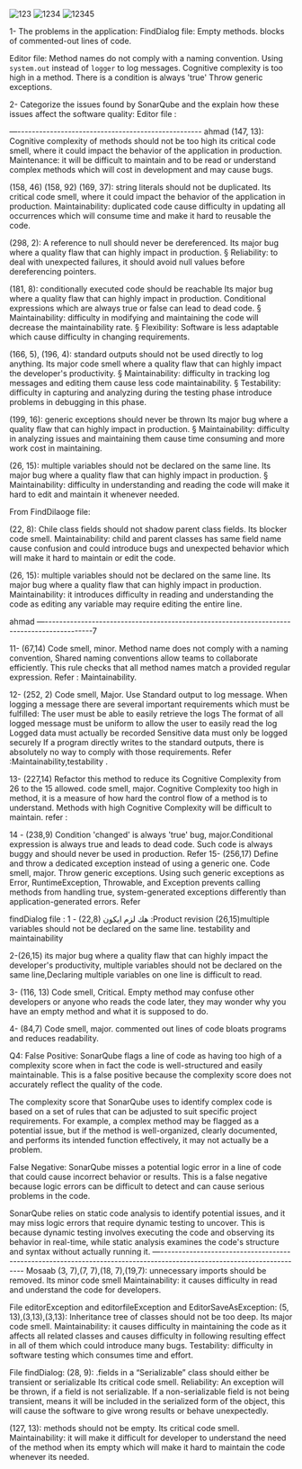 ![123](https://user-images.githubusercontent.com/120324997/226065987-63ec8a7c-7025-418b-9f27-45e793bf51b4.png)
![1234](https://user-images.githubusercontent.com/120324997/226065992-850e852c-f1f3-4142-97ec-572fd8884ab2.png)
![12345](https://user-images.githubusercontent.com/120324997/226065993-d9ca1d9a-8705-4f90-89a5-00aa562930a5.png)


1- The problems in the application:
FindDialog file: 
Empty methods.
blocks of commented-out lines of code.


Editor file:
Method names do not comply with a naming convention.
Using `system.out` instead of `logger` to log messages.
Cognitive complexity is too high in a method.
There is a condition is always 'true' 
Throw generic exceptions.




2- Categorize the issues found by SonarQube and the explain how these issues affect the software quality: 
Editor file :


—---------------------------------------------------
ahmad 
(147, 13): Cognitive complexity of methods should not be too high
its critical code smell, where it could impact the behavior of the application in production.
  Maintenance: it will be difficult to maintain and to be read or understand complex methods which will cost in development and may cause bugs.
 
(158, 46) (158, 92) (169, 37): string literals should not be duplicated.
Its critical code smell, where it could impact the behavior of the application in production.
 Maintainability: duplicated code cause difficulty in updating all occurrences which will consume time and make it hard to reusable the code.
 
(298, 2): A reference to null should never be dereferenced.
Its major bug where a quality flaw that can highly impact in production.
§  Reliability: to deal with unexpected failures, it should avoid null values before dereferencing pointers.
 
(181, 8): conditionally executed code should be reachable 
Its major bug where a quality flaw that can highly impact in production.
Conditional expressions which are always true or false can lead to dead code.
§  Maintainability: difficulty in modifying and maintaining the code will decrease the maintainability rate.
§  Flexibility: Software is less adaptable which cause difficulty in changing requirements.

(166, 5), (196, 4): standard outputs should not be used directly to log anything.
Its major code smell where a quality flaw that can highly impact the developer's productivity.
§  Maintainability: difficulty in tracking log messages and editing them cause less code maintainability.
§  Testability: difficulty in capturing and analyzing during the testing phase introduce problems in debugging in this phase.
 
(199, 16): generic exceptions should never be thrown
Its major bug where a quality flaw that can highly impact in production.
§  Maintainability: difficulty in analyzing issues and maintaining them cause time consuming and more work cost in maintaining.
 
(26, 15): multiple variables should not be declared on the same line.
Its major bug where a quality flaw that can highly impact in production.
§  Maintainability:  difficulty in understanding and reading the code will make it hard to edit and maintain it whenever needed.

From FindDilaoge file:


(22, 8): Chile class fields should not shadow parent class fields.
Its blocker code smell.
  Maintainability:  child and parent classes has same field name cause confusion and could introduce bugs and unexpected behavior which will make it hard to maintain or edit the code.
 
(26, 15): multiple variables should not be declared on the same line.
Its major bug where a quality flaw that can highly impact in production.
 Maintainability: it introduces difficulty in reading and understanding the code as editing any variable may require editing the entire line.




  








ahmad
—-------------------------------------------------------------------------------------------7


11-   (67,14) Code smell, minor. Method name does not comply with a naming convention, Shared naming conventions allow teams to collaborate efficiently. This rule checks that all method names match a provided regular expression.
Refer : Maintainability.

12- (252, 2) Code smell, Major. Use Standard output to log message. When logging a message there are several important requirements which must be fulfilled:
The user must be able to easily retrieve the logs
The format of all logged message must be uniform to allow the user to easily read the log
Logged data must actually be recorded
Sensitive data must only be logged securely
If a program directly writes to the standard outputs, there is absolutely no way to comply with those requirements.
Refer :Maintainability,testability .

13- (227,14) Refactor this method to reduce its Cognitive Complexity from 26 to the 15 allowed.
code smell, major. Cognitive Complexity too high in method, it is a measure of how hard the control flow of a method is to understand. Methods with high Cognitive Complexity will be difficult to maintain.
refer :

14 - (238,9) Condition 'changed' is always 'true' 
 bug, major.Conditional expression is always true and leads to dead code. Such code is always buggy and should never be used in production.
Refer 
15- (256,17) Define and throw a dedicated exception instead of using a generic one.
Code smell, major. Throw generic exceptions. Using such generic exceptions as Error, RuntimeException, Throwable, and Exception prevents calling methods from handling true, system-generated exceptions differently than application-generated errors.
Refer   









findDialog file : 
1 - (22,8)
 هك لزم ايكون 
:Product revision
(26,15)multiple variables should not be declared on the same line. testability and maintainability

2-(26,15)  its major  bug where a quality flaw that can highly impact the developer's productivity, multiple variables should not be declared on the same line,Declaring multiple variables on one line is difficult to read.

3- (116, 13) Code smell, Critical. Empty method may confuse other developers or anyone who reads the code later, they may wonder why you have an empty method and what it is supposed to do.

4- (84,7) Code smell, major. commented out lines of code bloats programs and reduces readability.


Q4:
False Positive: SonarQube flags a line of code as having too high of a complexity score when in fact the code is well-structured and easily maintainable. This is a false positive because the complexity score does not accurately reflect the quality of the code.

The complexity score that SonarQube uses to identify complex code is based on a set of rules that can be adjusted to suit specific project requirements. For example, a complex method may be flagged as a potential issue, but if the method is well-organized, clearly documented, and performs its intended function effectively, it may not actually be a problem.


False Negative: SonarQube misses a potential logic error in a line of code that could cause incorrect behavior or results. This is a false negative because logic errors can be difficult to detect and can cause serious problems in the code.

SonarQube relies on static code analysis to identify potential issues, and it may miss logic errors that require dynamic testing to uncover. This is because dynamic testing involves executing the code and observing its behavior in real-time, while static analysis examines the code's structure and syntax without actually running it.
—----------------------------------------------------------------------------------------------------------------------
Mosaab
(3, 7),(7, 7),(18, 7),(19,7): unnecessary imports should be removed.
Its minor code smell
Maintainability: it causes difficulty in read and understand the code for developers.

File editorException and editorfileException and EditorSaveAsException:
(5, 13),(3,13),(3,13): Inheritance tree of classes should not be too deep.
Its major code smell.
Maintainability: it causes difficulty in maintaining the code as it affects all related classes and causes difficulty in following resulting effect in all of them which could introduce many bugs.
Testability: difficulty in software testing which consumes time and effort.
 
File findDialog: 
(28, 9): .fields in a “Serializable” class should either be transient or serializable
Its critical code smell.
Reliability: An exception will be thrown, if a field is not serializable.
If a non-serializable field is not being transient, means it will be included in the serialized form of the object, this will cause the software to give wrong results or behave unexpectedly.
 
(127, 13): methods should not be empty.
Its critical code smell.
Maintainability: it will make it difficult for developer to understand the need of the method when its empty which will make it hard to maintain the code whenever its needed.
















